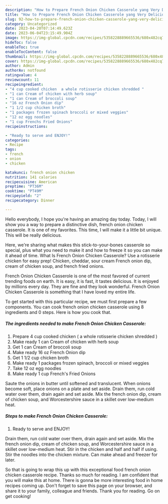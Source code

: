 ```yaml
---
description: "How to Prepare French Onion Chicken Casserole yang Very Delicious"
title: "How to Prepare French Onion Chicken Casserole yang Very Delicious"
slug: 92-how-to-prepare-french-onion-chicken-casserole-yang-very-delicious
category: Uncategorized
date: 2023-04-20T07:14:49.623Z
date: 2023-06-04T23:15:49.904Z
image: https://img-global.cpcdn.com/recipes/5358228889665536/680x482cq70/french-onion-chicken-casserole-recipe-main-photo.jpg
hideToc: false
enableToc: true
enableTocContent: false
thumbnail: https://img-global.cpcdn.com/recipes/5358228889665536/680x482cq70/french-onion-chicken-casserole-recipe-main-photo.jpg
cover: https://img-global.cpcdn.com/recipes/5358228889665536/680x482cq70/french-onion-chicken-casserole-recipe-main-photo.jpg
author: Admin
authorAv: notfound
ratingvalue: 4
reviewcount: 11
recipeingredient:
- "4 cup cooked chicken  a whole rotisserie chicken shredded "
- "1 can Cream of chicken with herb soup"
- "1 can Cream of broccoli soup"
- "16 oz French Onion dip"
- "1 1/2 cup chicken broth"
- "1 packages frozen spinach broccoli or mixed veggies"
- "12 oz egg noodles"
- "1 cup Frenchs Fried Onions"
recipeinstructions:

- "Ready to serve and ENJOY!"
categories:
- Recipe
tags:
- french
- onion
- chicken

katakunci: french onion chicken 
nutrition: 141 calories
recipecuisine: American
preptime: "PT36M"
cooktime: "PT49M"
recipeyield: "2"
recipecategory: Dinner

---
```



Hello everybody, I hope you're having an amazing day today. Today, I will show you a way to prepare a distinctive dish, french onion chicken casserole. It is one of my favorites. This time, I will make it a little bit unique. This will be really delicious.

Here, we&#39;re sharing what makes this stick-to-your-bones casserole so special, plus what you need to make it and how to freeze it so you can make it ahead of time. What Is French Onion Chicken Casserole? Use a rotisserie chicken for easy prep! Chicken, cheddar, sour cream French onion dip, cream of chicken soup, and french fried onions.

French Onion Chicken Casserole is one of the most favored of current trending foods on earth. It is easy, it is fast, it tastes delicious. It is enjoyed by millions every day. They are fine and they look wonderful. French Onion Chicken Casserole is something that I have loved my entire life.


To get started with this particular recipe, we must first prepare a few components. You can cook french onion chicken casserole using 8 ingredients and 0 steps. Here is how you cook that.

<!--inarticleads1-->

##### The ingredients needed to make French Onion Chicken Casserole:

1. Prepare 4 cup cooked chicken ( a whole rotisserie chicken shredded )
1. Make ready 1 can Cream of chicken with herb soup
1. Get 1 can Cream of broccoli soup
1. Make ready 16 oz French Onion dip
1. Get 1 1/2 cup chicken broth
1. Make ready 1 packages frozen spinach, broccoli or mixed veggies
1. Take 12 oz egg noodles
1. Make ready 1 cup French&#39;s Fried Onions


Saute the onions in butter until softened and translucent. When onions become soft, place onions on a plate and set aside. Drain them, run cold water over them, drain again and set aside. Mix the french onion dip, cream of chicken soup, and Worcestershire sauce in a skillet over low-medium heat. 

<!--inarticleads2-->

##### Steps to make French Onion Chicken Casserole:


1. Ready to serve and ENJOY!

Drain them, run cold water over them, drain again and set aside. Mix the french onion dip, cream of chicken soup, and Worcestershire sauce in a skillet over low-medium heat. Stir in the chicken and half and half if using. Stir the noodles into the chicken mixture. Can make ahead and freezer for later. 

So that is going to wrap this up with this exceptional food french onion chicken casserole recipe. Thanks so much for reading. I am confident that you will make this at home. There is gonna be more interesting food in home recipes coming up. Don't forget to save this page on your browser, and share it to your family, colleague and friends. Thank you for reading. Go on get cooking!
